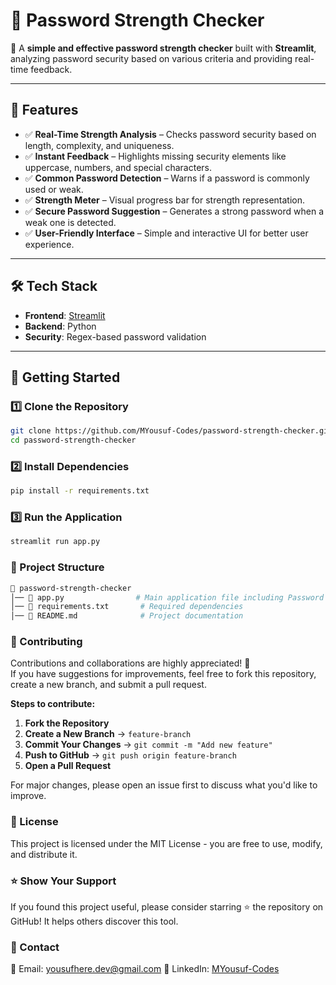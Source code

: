 # 🔐 Password Strength Checker

🚀 A **simple and effective password strength checker** built with **Streamlit**, analyzing password security based on various criteria and providing real-time feedback.

---

## 📌 Features

- ✅ **Real-Time Strength Analysis** – Checks password security based on length, complexity, and uniqueness.  
- ✅ **Instant Feedback** – Highlights missing security elements like uppercase, numbers, and special characters.  
- ✅ **Common Password Detection** – Warns if a password is commonly used or weak.  
- ✅ **Strength Meter** – Visual progress bar for strength representation.  
- ✅ **Secure Password Suggestion** – Generates a strong password when a weak one is detected.  
- ✅ **User-Friendly Interface** – Simple and interactive UI for better user experience.  

---

## 🛠 Tech Stack

- **Frontend**: [Streamlit](https://streamlit.io/)  
- **Backend**: Python  
- **Security**: Regex-based password validation  

---

## 🚀 Getting Started

### 1️⃣ Clone the Repository

```sh
git clone https://github.com/MYousuf-Codes/password-strength-checker.git
cd password-strength-checker
```

### 2️⃣ Install Dependencies
```sh
pip install -r requirements.txt
```

### 3️⃣ Run the Application
```sh
streamlit run app.py
```

### 📂 Project Structure
```sh
📁 password-strength-checker
│── 📄 app.py                # Main application file including Password analysis & strength checking logic
│── 📄 requirements.txt       # Required dependencies
│── 📄 README.md              # Project documentation
```
### 🤝 Contributing
Contributions and collaborations are highly appreciated! 🚀  
If you have suggestions for improvements, feel free to fork this repository, create a new branch, and submit a pull request.  

**Steps to contribute:**  

1. **Fork the Repository**  
2. **Create a New Branch** → `feature-branch`  
3. **Commit Your Changes** → `git commit -m "Add new feature"`  
4. **Push to GitHub** → `git push origin feature-branch`  
5. **Open a Pull Request**  

For major changes, please open an issue first to discuss what you'd like to improve.

### 📜 License
This project is licensed under the MIT License - you are free to use, modify, and distribute it.

### ⭐ Show Your Support
If you found this project useful, please consider starring ⭐ the repository on GitHub! It helps others discover this tool.

### 🔗 Contact
📧 Email: yousufhere.dev@gmail.com
💼 LinkedIn: [MYousuf-Codes](https://linkedin.com/in/myousuf-codes)
